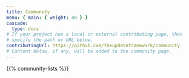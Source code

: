 ```yaml
---
title: Community
menu: { main: { weight: 40 } }
cascade:
  type: docs
# If your project has a local or external contributing page, then
# specify the path or URL below.
contributingUrl: https://github.com/theupdateframework/community
# Content below, if any, will be added to the community page.
---
```



{{% community-lists %}}